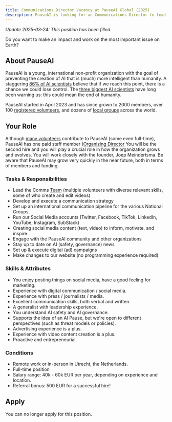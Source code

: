 ```yaml
---
title: Communications Director Vacancy at PauseAI Global (2025)
description: PauseAI is looking for an Communications Director to lead our Comms Team and Social Media accounts. Remote work or in-person in Utrecht, the Netherlands.
---
```


_Update 2025-03-24: This position has been filled._

Do you want to make an impact and work on the most important issue on Earth?

## About PauseAI

PauseAI is a young, international non-profit organization with the goal of preventing the creation of AI that is (much) more intelligent than humanity.
A staggering [86% of AI scientists](https://wiki.aiimpacts.org/ai_timelines/predictions_of_human-level_ai_timelines/ai_timeline_surveys/2023_expert_survey_on_progress_in_ai) believe that if we reach this point, there is a chance we could lose control.
The [three biggest AI scientists](https://twitter.com/PauseAI/status/1734641804245455017) have long been warning us: this could mean the end of humanity.

PauseAI started in April 2023 and has since grown to 2000 members, over 100 [registered volunteers](/people), and dozens of [local groups](/communities) across the world.

## Your Role

Although [many volunteers](/people) contribute to PauseAI (some even full-time), PauseAI has one paid staff member ([Organizing Director](/2024-vacancy-organizing-director)
You will be the second hire and you will play a crucial role in how the organization grows and evolves.
You will work closely with the founder, Joep Meindertsma.
Be aware that PauseAI may grow very quickly in the near future, both in terms of members and funding.

### Tasks & Responsibilities

- Lead the Comms [Team](/teams) (multiple volunteers with diverse relevant skills, some of who create and edit videos)
- Develop and execute a communication strategy
- Set up an international communication pipeline for the various National Groups.
- Run our Social Media accounts (Twitter, Facebook, TikTok, LinkedIn, YouTube, Instagram, SubStack)
- Creating social media content (text, video) to inform, motivate, and inspire.
- Engage with the PauseAI community and other organizations
- Stay up to date on AI (safety, governance) news
- Set up & execute digital (ad) campaigns
- Make changes to our website (no programming experience required)

### Skills & Attributes

- You enjoy posting things on social media, have a good feeling for marketing.
- Experience with digital communication / social media.
- Experience with press / journalists / media.
- Excellent communication skills, both verbal and written.
- A generalist with leadership experience.
- You understand AI safety and AI governance.
- Supports the idea of an AI Pause, but we're open to different perspectives (such as threat models or policies).
- Advertising experience is a plus.
- Experience with video content creation is a plus.
- Proactive and entrepreneurial.

### Conditions

- Remote work or in-person in Utrecht, the Netherlands.
- Full-time position
- Salary range: 40k - 60k EUR per year, depending on experience and location.
- Referral bonus: 500 EUR for a successful hire!

## Apply

You can no longer apply for this position.
